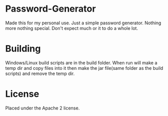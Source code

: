 # Password-Generator
Made this for my personal use. Just a simple password generator. Nothing more nothing special.
Don't expect much or it to do a whole lot.


# Building
Windows/Linux build scripts are in the build folder. When run will make a temp dir and copy files into it then
make the jar file(same folder as the build scripts) and remove the temp dir.

# License
Placed under the Apache 2 license.
